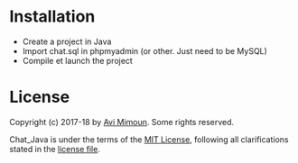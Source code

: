 ﻿# Installation
- Create a project in Java 
- Import chat.sql in phpmyadmin (or other. Just need to be MySQL)
- Compile et launch the project

 # License

Copyright (c) 2017-18 by [Avi Mimoun](mailto:contact@avim.eu).
Some rights reserved.

Chat_Java is under the terms of the [MIT License](https://wikipedia.org/wiki/MIT_License), following all clarifications stated in the [license file](https://raw.githubusercontent.com/av1m/MinProject/master/LICENSE).
